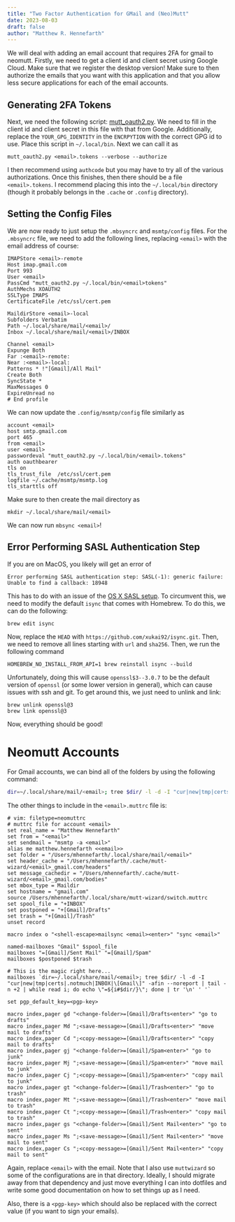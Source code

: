 ```yaml
---
title: "Two Factor Authentication for GMail and (Neo)Mutt"
date: 2023-08-03
draft: false
author: "Matthew R. Hennefarth"
---
```

We will deal with adding an email account that requires 2FA for gmail to
neomutt. Firstly, we need to get a client id and client secret using Google
Cloud. Make sure that we register the desktop version! Make sure to then
authorize the emails that you want with this application and that you allow less
secure applications for each of the email accounts.

## Generating 2FA Tokens

Next, we need the following script: [mutt_oauth2.py](https://github.com/muttmua/mutt/blob/master/contrib/mutt_oauth2.py). We need to fill in the client id and client secret in this file with that from Google. Additionally, replace the `YOUR_GPG_IDENTITY` in the `ENCRPYTION` with the correct GPG id to use. Place this script in `~/.local/bin`. Next we can call it as 
```
mutt_oauth2.py <email>.tokens --verbose --authorize
```
I then recommend using `authcode` but you may have to try all of the various
authorizations. Once this finishes, then there should be a file
`<email>.tokens`. I recommend placing this into the `~/.local/bin` directory
(though it probably belongs in the `.cache` or `.config` directory). 

## Setting the Config Files

We are now ready to just setup the `.mbsyncrc`
and `msmtp/config` files. For the `.mbsyncrc` file, we need to add the following
lines, replacing `<email>` with the email address of course:

```
IMAPStore <email>-remote
Host imap.gmail.com
Port 993
User <email>
PassCmd "mutt_oauth2.py ~/.local/bin/<email>tokens"
AuthMechs XOAUTH2
SSLType IMAPS
CertificateFile /etc/ssl/cert.pem

MaildirStore <email>-local
Subfolders Verbatim
Path ~/.local/share/mail/<email>/
Inbox ~/.local/share/mail/<email>/INBOX

Channel <email>
Expunge Both
Far :<email>-remote:
Near :<email>-local:
Patterns * !"[Gmail]/All Mail"
Create Both
SyncState *
MaxMessages 0
ExpireUnread no
# End profile
```

We can now update the `.config/msmtp/config` file similarly as

```
account <email>
host smtp.gmail.com
port 465
from <email>
user <email>
passwordeval "mutt_oauth2.py ~/.local/bin/<email>.tokens"
auth oauthbearer
tls on
tls_trust_file	/etc/ssl/cert.pem
logfile ~/.cache/msmtp/msmtp.log
tls_starttls off
```
Make sure to then create the mail directory as

```
mkdir ~/.local/share/mail/<email>
```

We can now run `mbsync <email>`! 

## Error Performing SASL Authentication Step

If you are on MacOS, you likely will get an error of 
```
Error performing SASL authentication step: SASL(-1): generic failure: Unable to find a callback: 18948
```

This has to do with an issue of the [OS X SASL setup](https://github.com/moriyoshi/cyrus-sasl-xoauth2/issues/9#issuecomment-888149239). To circumvent this, we need to modify the default `isync` that comes with Homebrew. To do this, we can do the following:

```
brew edit isync
```

Now, replace the `HEAD` with `https://github.com/xukai92/isync.git`. Then, we
need to remove all lines starting with `url` and `sha256`. Then, we run the
following command

```
HOMEBREW_NO_INSTALL_FROM_API=1 brew reinstall isync --build
```
Unfortunately, doing this will cause `openssl$3--3.0.7` to be the default
version of `openssl` (or some lower version in general), which can cause issues with ssh and git. To get around
this, we just need to unlink and link:

```
brew unlink openssl@3
brew link openssl@3
```

Now, everything should be good!

# Neomutt Accounts

For Gmail accounts, we can bind all of the folders by using the following command:
```sh 
dir=~/.local/share/mail/<email>; tree $dir/ -l -d -I "cur|new|tmp|certs|.notmuch|INBOX|\[Gmail\]" -afin --noreport | tail -n +2 | while read i; do echo \"=${i#$dir/}\"; done | tr '\n' ' '
```

The other things to include in the `<email>.muttrc` file is:

```
# vim: filetype=neomuttrc
# muttrc file for account <email> 
set real_name = "Matthew Hennefarth"
set from = "<email>"
set sendmail = "msmtp -a <email>"
alias me matthew.hennefarth <<email>>
set folder = "/Users/mhennefarth/.local/share/mail/<email>"
set header_cache = "/Users/mhennefarth/.cache/mutt-wizard/<email>_gmail.com/headers"
set message_cachedir = "/Users/mhennefarth/.cache/mutt-wizard/<email>_gmail.com/bodies"
set mbox_type = Maildir
set hostname = "gmail.com"
source /Users/mhennefarth/.local/share/mutt-wizard/switch.muttrc
set spool_file = "+INBOX"
set postponed = "+[Gmail]/Drafts"
set trash = "+[Gmail]/Trash"
unset record

macro index o "<shell-escape>mailsync <email><enter>" "sync <email>"

named-mailboxes "Gmail" $spool_file
mailboxes "=[Gmail]/Sent Mail" "=[Gmail]/Spam"
mailboxes $postponed $trash

# This is the magic right here...
mailboxes `dir=~/.local/share/mail/<email>; tree $dir/ -l -d -I "cur|new|tmp|certs|.notmuch|INBOX|\[Gmail\]" -afin --noreport | tail -n +2 | while read i; do echo \"=${i#$dir/}\"; done | tr '\n' ' '`

set pgp_default_key=<pgp-key>

macro index,pager gd "<change-folder>=[Gmail]/Drafts<enter>" "go to drafts"
macro index,pager Md ";<save-message>=[Gmail]/Drafts<enter>" "move mail to drafts"
macro index,pager Cd ";<copy-message>=[Gmail]/Drafts<enter>" "copy mail to drafts"
macro index,pager gj "<change-folder>=[Gmail]/Spam<enter>" "go to junk"
macro index,pager Mj ";<save-message>=[Gmail]/Spam<enter>" "move mail to junk"
macro index,pager Cj ";<copy-message>=[Gmail]/Spam<enter>" "copy mail to junk"
macro index,pager gt "<change-folder>=[Gmail]/Trash<enter>" "go to trash"
macro index,pager Mt ";<save-message>=[Gmail]/Trash<enter>" "move mail to trash"
macro index,pager Ct ";<copy-message>=[Gmail]/Trash<enter>" "copy mail to trash"
macro index,pager gs "<change-folder>=[Gmail]/Sent Mail<enter>" "go to sent"
macro index,pager Ms ";<save-message>=[Gmail]/Sent Mail<enter>" "move mail to sent"
macro index,pager Cs ";<copy-message>=[Gmail]/Sent Mail<enter>" "copy mail to sent"
```

Again, replace `<email>` with the email. Note that I also use `muttwizard` so
some of the configurations are in that directory. Ideally, I should migrate
away from that dependency and just move everything I can into dotfiles and
write some good documentation on how to set things up as I need.

Also, there is a `<pgp-key>` which should also be replaced with the correct value (if you want to sign your emails).

